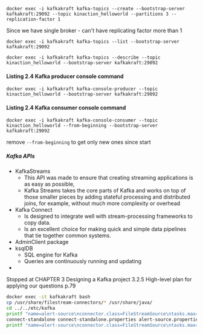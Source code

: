 ```shell
docker exec -i kafkakraft kafka-topics --create --bootstrap-server kafkakraft:29092 --topic kinaction_helloworld --partitions 3 --replication-factor 1
```
Since we have single broker - can't have replicating factor more than 1

```shell
docker exec -i kafkakraft kafka-topics --list --bootstrap-server kafkakraft:29092 
```

```shell
docker exec -i kafkakraft kafka-topics --describe --topic kinaction_helloworld --bootstrap-server kafkakraft:29092 
```

#### Listing 2.4 Kafka producer console command
```shell
docker exec -i kafkakraft kafka-console-producer --topic kinaction_helloworld --bootstrap-server kafkakraft:29092 
```

#### Listing 2.4 Kafka consumer console command
```shell
docker exec -i kafkakraft kafka-console-consumer --topic kinaction_helloworld --from-beginning --bootstrap-server kafkakraft:29092 
```
remove `--from-beginning` to get only new ones since start

##### Kafka APIs 
- KafkaStreams
  - This API was made to ensure that creating streaming applications is as easy as possible,
  - Kafka Streams takes the core parts of Kafka and works on top of those smaller pieces by adding stateful processing and distributed joins, for example, without much more complexity or overhead 
- Kafka Connect
  - Is designed to integrate well with stream-processing frameworks to copy data. 
  - Is an excellent choice for making quick and simple data pipelines that tie together common systems.
- AdminClient package
- ksqlDB
  - SQL engine for Kafka
  - Queries are continuously running and updating
- 

Stopped at CHAPTER 3 Designing a Kafka project 3.2.5 High-level plan for applying our questions p.79

```bash
docker exec -it kafkakraft bash
cp /usr/share/filestream-connectors/* /usr/share/java/
cd ../../etc/kafka
printf "name=alert-source\nconnector.class=FileStreamSource\ntasks.max=1\nfile=alert.txt\ntopic=kinaction_alert_connect" >> alert-source.properties
connect-standalone connect-standalone.properties alert-source.properties
printf "name=alert-source\nconnector.class=FileStreamSource\ntasks.max=1\nfile=alert.txt\ntopic=kinaction_alert_connect" >> alert.txt
```